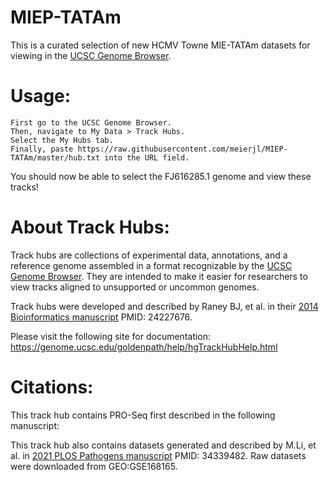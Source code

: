 # MIEP-TATAm

This is a curated selection of new HCMV Towne MIE-TATAm datasets for viewing in the [UCSC Genome Browser](http://www.genome.ucsc.edu/).

# Usage:

    First go to the UCSC Genome Browser.
    Then, navigate to My Data > Track Hubs.
    Select the My Hubs tab.
    Finally, paste https://raw.githubusercontent.com/meierjl/MIEP-TATAm/master/hub.txt into the URL field.

You should now be able to select the FJ616285.1 genome and view these tracks!

# About Track Hubs:

Track hubs are collections of experimental data, annotations, and a reference genome assembled in a format recognizable by the [UCSC Genome Browser](http://www.genome.ucsc.edu/). They are intended to make it easier for researchers to view tracks aligned to unsupported or uncommon genomes.

Track hubs were developed and described by Raney BJ, et al. in their [2014 Bioinformatics manuscript](https://academic.oup.com/bioinformatics/article/30/7/1003/232409) PMID: 24227676.

Please visit the following site for documentation: https://genome.ucsc.edu/goldenpath/help/hgTrackHubHelp.html

# Citations:

This track hub contains PRO-Seq first described in the following manuscript:


This track hub also contains datasets generated and described by M.Li, et al. in [2021 PLOS Pathogens manuscript](https://journals.plos.org/plospathogens/article?id=10.1371/journal.ppat.1009796) PMID: 34339482. Raw datasets were downloaded from GEO:GSE168165.
